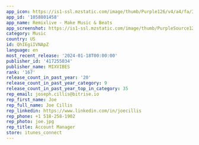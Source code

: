 ```yaml
---
app_icon: https://is1-ssl.mzstatic.com/image/thumb/Purple126/v4/a4/fa/3b/a4fa3b3e-b2e6-aee2-1db7-3d3c82978242/AppIcon-Remixlive-0-0-1x_U007emarketing-0-7-0-0-85-220.png/1024x1024bb.png
app_id: '1058801458'
app_name: Remixlive - Make Music & Beats
app_screenshot: https://is1-ssl.mzstatic.com/image/thumb/PurpleSource126/v4/e2/f0/a1/e2f0a13b-5864-0b59-2ae8-94f4476e9b50/e4eea6a7-459d-41c9-a7ad-e0352d56a35e_0_APP_IPHONE_65_0.png/2778x1284bb.png
category: Music
country: US
id: QhIEgiIVNApZ
language: en
most_recent_release: '2024-01-18T00:00:00'
publisher_id: '417255034'
publisher_name: MIXVIBES
rank: '167'
release_count_in_past_year: '20'
release_count_in_past_year_category: 9
release_count_in_past_year_top_in_category: 35
rep_email: joseph.cillis@bitrise.io
rep_first_name: Joe
rep_full_name: Joe Cillis
rep_linkedin: https://www.linkedin.com/in/joecillis
rep_phone: +1 518-258-1902
rep_photo: joe.jpg
rep_title: Account Manager
store: itunes_connect
---
```

